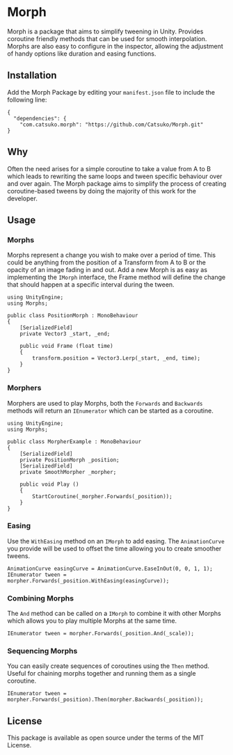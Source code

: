# Morph

Morph is a package that aims to simplify tweening in Unity. Provides coroutine friendly methods that can be used for smooth interpolation. Morphs are also easy to configure in the inspector, allowing the adjustment of handy options like duration and easing functions.

## Installation

Add the Morph Package by editing your `manifest.json` file to include the following line:

```
{
  "dependencies": {
    "com.catsuko.morph": "https://github.com/Catsuko/Morph.git"
}
```

## Why

Often the need arises for a simple coroutine to take a value from A to B which leads to rewriting the same loops and tween specific behaviour over and over again.
The Morph package aims to simplify the process of creating coroutine-based tweens by doing the majority of this work for the developer.

## Usage

### Morphs

Morphs represent a change you wish to make over a period of time. This could be anything from the position of a Transform from A to B or the opacity of an image
fading in and out. Add a new Morph is as easy as implementing the `IMorph` interface, the Frame method will define the change that should happen at a specific
interval during the tween.

```
using UnityEngine;
using Morphs;

public class PositionMorph : MonoBehaviour 
{
	[SerializedField]
	private Vector3 _start, _end;

	public void Frame (float time) 
	{
		transform.position = Vector3.Lerp(_start, _end, time);
	}
}

```

### Morphers

Morphers are used to play Morphs, both the `Forwards` and `Backwards` methods will return an `IEnumerator` which can be started as a coroutine.

```
using UnityEngine;
using Morphs;

public class MorpherExample : MonoBehaviour
{
	[SerializedField]
	private PositionMorph _position;
	[SerializedField]
	private SmoothMorpher _morpher;

	public void Play () 
	{
		StartCoroutine(_morpher.Forwards(_position));
	}
}
```

### Easing

Use the `WithEasing` method on an `IMorph` to add easing. The `AnimationCurve` you provide will be used to offset the time allowing you to create
smoother tweens.

```
AnimationCurve easingCurve = AnimationCurve.EaseInOut(0, 0, 1, 1);
IEnumerator tween = morpher.Forwards(_position.WithEasing(easingCurve));
```

### Combining Morphs

The `And` method can be called on a `IMorph` to combine it with other Morphs which allows you to play multiple Morphs at the same time.

```
IEnumerator tween = morpher.Forwards(_position.And(_scale));
```

### Sequencing Morphs

You can easily create sequences of coroutines using the `Then` method. Useful for chaining morphs together and running them as a single coroutine.

```
IEnumerator tween = morpher.Forwards(_position).Then(morpher.Backwards(_position));
```

## License

This package is available as open source under the terms of the MIT License.